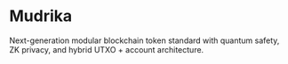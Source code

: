 # Mudrika
Next-generation modular blockchain token standard with quantum safety, ZK privacy, and hybrid UTXO + account architecture.
